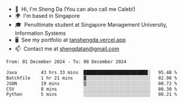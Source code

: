 <!---
tan-sd/tan-sd is a ✨ special ✨ repository because its `README.md` (this file) appears on your GitHub profile.
You can click the Preview link to take a look at your changes.
--->
- 👋  Hi, I'm Sheng Da (You can also call me Caleb!)
- 🌍  I'm based in Singapore
- 🎓  Penultimate student at Singapore Management University, Information Systems
- 🖥️  See my portfolio at [tanshengda.vercel.app](https://tanshengda.vercel.app/)
- 📫  Contact me at [shengdatan@gmail.com](mailto:shengdatan@gmail.com)

<!--START_SECTION:waka-->

```txt
From: 01 December 2024 - To: 08 December 2024

Java         43 hrs 33 mins  ████████████████████████░   95.48 %
Batchfile    1 hr 21 mins    ▓░░░░░░░░░░░░░░░░░░░░░░░░   02.98 %
JSON         19 mins         ▒░░░░░░░░░░░░░░░░░░░░░░░░   00.72 %
CSV          8 mins          ░░░░░░░░░░░░░░░░░░░░░░░░░   00.30 %
Python       5 mins          ░░░░░░░░░░░░░░░░░░░░░░░░░   00.21 %
```

<!--END_SECTION:waka-->

